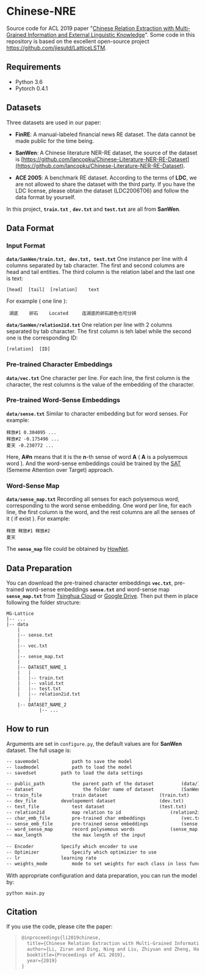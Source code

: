 # Chinese-NRE

Source code for ACL 2019 paper "[Chinese Relation Extraction with Multi-Grained Information and External Linguistic Knowledge](http://nlp.csai.tsinghua.edu.cn/~lzy/publications/acl2019_nre4chinese.pdf)".  Some code in this repository is based on the excellent open-source project https://github.com/jiesutd/LatticeLSTM.



## Requirements

- Python 3.6
- Pytorch 0.4.1



## Datasets

Three datasets are used in our paper:

- **FinRE**:  A manual-labeled financial news RE dataset. The data cannot be made public for the time being.


- **SanWen**:  A  Chinese literature NER-RE dataset, the source of the dataset is  [https://github.com/lancopku/Chinese-Literature-NER-RE-Dataset](https://github.com/lancopku/Chinese-Literature-NER-RE-Dataset). 
- **ACE 2005**:  A benchmark RE dataset. According to the terms of **LDC**, we are not allowed to share the dataset with the third party. If you have the LDC license, please obtain the dataset (LDC2006T06) and follow the data format by yourself.

In this project, **`train.txt`** , **`dev.txt`** and **`test.txt`** are all from **SanWen**.



## Data Format

### Input Format

**`data/SanWen/train.txt, dev.txt, test.txt`** One instance per line with 4 columns separated by tab character. The first and second columns are head and tail entities. The third column is the relation label and the last one is text:

```
[head]	[tail]	[relation]	  text
```

For example ( one line ):

```
 湖底	   卵石	 Located	 连湖底的卵石颜色也可分辨
```

**`data/SanWen/relation2id.txt`** One relation per line with 2 columns separated by tab character. The first column is teh label while the second one is the corresponding ID:

```
[relation]	[ID]
```

### Pre-trained Character Embeddings

**`data/vec.txt`** One character per line. For each line, the first column is the character, the rest columns is the value of the embedding of the character.

### Pre-trained Word-Sense Embeddings

**`data/sense.txt`** Similar to character embedding but for word senses. For example:

```
释放#1 0.304095 ...
释放#2 -0.175496 ...
夏天 -0.230772 ...
```

Here, **A#n** means that it is the **n**-th sense of word **A** ( **A** is a polysemous word ).  And the word-sense embeddings could be trained by the [SAT](https://github.com/thunlp/SE-WRL-SAT) (Sememe Attention over Target) approach.

### Word-Sense Map

**`data/sense_map.txt`** Recording all senses for each polysemous word, corresponding to the word sense embedding.  One word per line, for each line, the first column is the word, and the rest columns are all the senses of it ( if exist ). For example:

```
释放 释放#1 释放#2
夏天
```

The **`sense_map`** file could be obtained by [HowNet](https://github.com/thunlp/OpenHowNet-API).



## Data Preparation

You can download the pre-trained character embeddings **`vec.txt`**, pre-trained word-sense embeddings **`sense.txt`** and word-sense map **`sense_map.txt`** from [Tsinghua Cloud](https://cloud.tsinghua.edu.cn/d/5fe72c2b6af6453b8441/) or [Google Drive](https://drive.google.com/open?id=1KQZTyeN2m-5Xmr1QRxuy-7zv2Pzo3so4). Then put them in place following the folder structure:

```
MG-Lattice
|-- ...
|-- data
	|
	|-- sense.txt
	|
	|-- vec.txt
	|
	|-- sense_map.txt
	|
	|-- DATASET_NAME_1
	|	|
	|	|-- train.txt
	|	|-- valid.txt
	|	|-- test.txt
	|	|-- relation2id.txt
    	|
   	|-- DATASET_NAME_2
    		|-- ...
```



## How to run

Arguments are set in `configure.py`, the default values are for **SanWen** dataset. The full usage is:

```tex
-- savemodel  			path to save the model					
-- loadmodel			path to load the model					
-- savedset			path to load the data settings 			

-- public_path			the parent path of the dataset 			(data/)
-- dataset          		the folder name of dataset			(SanWen/)
-- train_file			train dataset  					(train.txt)
-- dev_file			developement dataset  				(dev.txt)
-- test_file			test dataset  					(test.txt)
-- relation2id			map relation to id  				(relation2id.txt)
-- char_emb_file		pre-trained char embeddings 			(vec.txt)
-- sense_emb_file		pre-trained sense embeddings 			(sense.txt)
-- word_sense_map		record polysemous words 			(sense_map.txt)
-- max_length			the max length of the input				
					
-- Encoder			Specify which encoder to use
-- Optimizer			Specify which optimizier to use
-- lr				learning rate							
-- weights_mode			mode to set weights for each class in loss function
```

 With appropriate configuration and data preparation, you can run the model by:

```shell
python main.py
```



## Citation

If you use the code, please cite the paper:

> ```latex
> @inproceedings{li2019chinese,
>   title={Chinese Relation Extraction with Multi-Grained Information and External Linguistic Knowledge},
>   author={Li, Ziran and Ding, Ning and Liu, Zhiyuan and Zheng, Hai-Tao and Shen, Ying},
>   booktitle={Proceedings of ACL 2019},
>   year={2019}
> }
> ```





